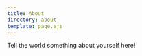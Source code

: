 ```yaml
---
title: About
directory: about
template: page.ejs
---
```

Tell the world something about yourself here!

